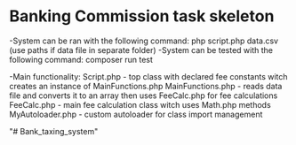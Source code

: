 # Banking Commission task skeleton

-System can be ran with the following command: php script.php data.csv (use paths if data file in separate folder)
-System can be tested with the following command: composer run test

-Main functionality:
  Script.php - top class with declared fee constants witch creates an instance of MainFunctions.php
  MainFunctions.php - reads data file and converts it to an array then uses FeeCalc.php for fee calculations
  FeeCalc.php - main fee calculation class witch uses Math.php methods
  MyAutoloader.php - custom autoloader for class import management
  
"# Bank_taxing_system"
